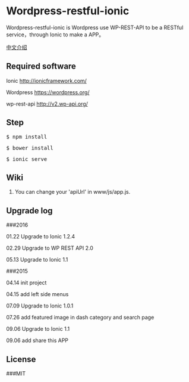 # Wordpress-restful-ionic
Wordpress-restful-ionic is Wordpress use WP-REST-API to be a RESTful service，through Ionic to make a APP。 

[中文介绍](https://github.com/oukan/wordpress-restful-ionic/blob/master/README-cn.md)

## Required software

Ionic http://ionicframework.com/

Wordpress https://wordpress.org/

wp-rest-api http://v2.wp-api.org/

## Step
<pre>$ npm install </pre>
<pre>$ bower install </pre>
<pre>$ ionic serve </pre>

## Wiki
1. You can change your 'apiUrl' in www/js/app.js.

## Upgrade log
###2016

01.22 Upgrade to Ionic  1.2.4

02.29 Upgrade to WP REST API 2.0

05.13 Upgrade to Ionic 1.1



###2015

04.14 init project

04.15 add left side menus

07.09 Upgrade to Ionic  1.0.1

07.26 add featured image in dash category and search page

09.06 Upgrade to Ionic  1.1

09.06 add share this APP

## License

###MIT
